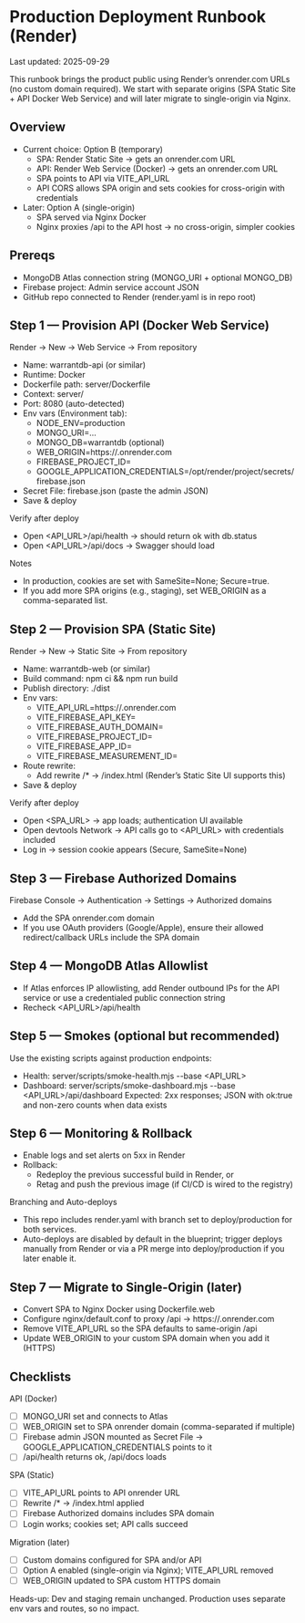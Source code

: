 # Production Deployment Runbook (Render)

Last updated: 2025-09-29

This runbook brings the product public using Render’s onrender.com URLs (no custom domain required). We start with separate origins (SPA Static Site + API Docker Web Service) and will later migrate to single-origin via Nginx.

## Overview
- Current choice: Option B (temporary)
  - SPA: Render Static Site → gets an onrender.com URL
  - API: Render Web Service (Docker) → gets an onrender.com URL
  - SPA points to API via VITE_API_URL
  - API CORS allows SPA origin and sets cookies for cross-origin with credentials
- Later: Option A (single-origin)
  - SPA served via Nginx Docker
  - Nginx proxies /api to the API host → no cross-origin, simpler cookies

## Prereqs
- MongoDB Atlas connection string (MONGO_URI + optional MONGO_DB)
- Firebase project: Admin service account JSON
- GitHub repo connected to Render (render.yaml is in repo root)

## Step 1 — Provision API (Docker Web Service)
Render → New → Web Service → From repository
- Name: warrantdb-api (or similar)
- Runtime: Docker
- Dockerfile path: server/Dockerfile
- Context: server/
- Port: 8080 (auto-detected)
- Env vars (Environment tab):
  - NODE_ENV=production
  - MONGO_URI=…
  - MONGO_DB=warrantdb (optional)
  - WEB_ORIGIN=https://<your-spa>.onrender.com
  - FIREBASE_PROJECT_ID=<your-firebase-project-id>
  - GOOGLE_APPLICATION_CREDENTIALS=/opt/render/project/secrets/firebase.json
- Secret File: firebase.json (paste the admin JSON)
- Save & deploy

Verify after deploy
- Open <API_URL>/api/health → should return ok with db.status
- Open <API_URL>/api/docs → Swagger should load

Notes
- In production, cookies are set with SameSite=None; Secure=true.
- If you add more SPA origins (e.g., staging), set WEB_ORIGIN as a comma-separated list.

## Step 2 — Provision SPA (Static Site)
Render → New → Static Site → From repository
- Name: warrantdb-web (or similar)
- Build command: npm ci && npm run build
- Publish directory: ./dist
- Env vars:
  - VITE_API_URL=https://<your-api>.onrender.com
  - VITE_FIREBASE_API_KEY=<from Firebase web config>
  - VITE_FIREBASE_AUTH_DOMAIN=<from Firebase web config>
  - VITE_FIREBASE_PROJECT_ID=<from Firebase web config>
  - VITE_FIREBASE_APP_ID=<from Firebase web config>
  - VITE_FIREBASE_MEASUREMENT_ID=<from Firebase web config>
- Route rewrite:
  - Add rewrite /* → /index.html (Render’s Static Site UI supports this)
- Save & deploy

Verify after deploy
- Open <SPA_URL> → app loads; authentication UI available
- Open devtools Network → API calls go to <API_URL> with credentials included
- Log in → session cookie appears (Secure, SameSite=None)

## Step 3 — Firebase Authorized Domains
Firebase Console → Authentication → Settings → Authorized domains
- Add the SPA onrender.com domain
- If you use OAuth providers (Google/Apple), ensure their allowed redirect/callback URLs include the SPA domain

## Step 4 — MongoDB Atlas Allowlist
- If Atlas enforces IP allowlisting, add Render outbound IPs for the API service or use a credentialed public connection string
- Recheck <API_URL>/api/health

## Step 5 — Smokes (optional but recommended)
Use the existing scripts against production endpoints:
- Health: server/scripts/smoke-health.mjs --base <API_URL>
- Dashboard: server/scripts/smoke-dashboard.mjs --base <API_URL>/api/dashboard
Expected: 2xx responses; JSON with ok:true and non-zero counts when data exists

## Step 6 — Monitoring & Rollback
- Enable logs and set alerts on 5xx in Render
- Rollback:
  - Redeploy the previous successful build in Render, or
  - Retag and push the previous image (if CI/CD is wired to the registry)

Branching and Auto-deploys
- This repo includes render.yaml with branch set to deploy/production for both services.
- Auto-deploys are disabled by default in the blueprint; trigger deploys manually from Render or via a PR merge into deploy/production if you later enable it.

## Step 7 — Migrate to Single-Origin (later)
- Convert SPA to Nginx Docker using Dockerfile.web
- Configure nginx/default.conf to proxy /api → https://<your-api>.onrender.com
- Remove VITE_API_URL so the SPA defaults to same-origin /api
- Update WEB_ORIGIN to your custom SPA domain when you add it (HTTPS)

## Checklists

API (Docker)
- [ ] MONGO_URI set and connects to Atlas
- [ ] WEB_ORIGIN set to SPA onrender domain (comma-separated if multiple)
- [ ] Firebase admin JSON mounted as Secret File → GOOGLE_APPLICATION_CREDENTIALS points to it
- [ ] /api/health returns ok, /api/docs loads

SPA (Static)
- [ ] VITE_API_URL points to API onrender URL
- [ ] Rewrite /* → /index.html applied
- [ ] Firebase Authorized domains includes SPA domain
- [ ] Login works; cookies set; API calls succeed

Migration (later)
- [ ] Custom domains configured for SPA and/or API
- [ ] Option A enabled (single-origin via Nginx); VITE_API_URL removed
- [ ] WEB_ORIGIN updated to SPA custom HTTPS domain

Heads-up: Dev and staging remain unchanged. Production uses separate env vars and routes, so no impact.
